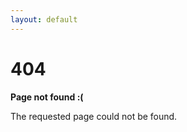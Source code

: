 ```yaml
---
layout: default
---
```


<h1>404</h1>

<p><strong>Page not found :(</strong></p>
<p>The requested page could not be found.</p>